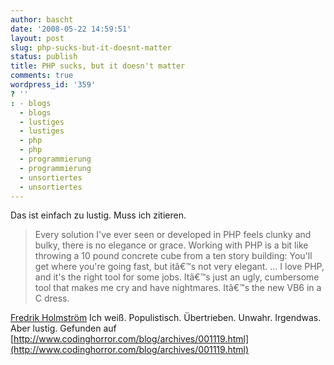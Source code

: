 ```yaml
---
author: bascht
date: '2008-05-22 14:59:51'
layout: post
slug: php-sucks-but-it-doesnt-matter
status: publish
title: PHP sucks, but it doesn't matter
comments: true
wordpress_id: '359'
? ''
: - blogs
  - blogs
  - lustiges
  - lustiges
  - php
  - php
  - programmierung
  - programmierung
  - unsortiertes
  - unsortiertes
---
```


Das ist einfach zu lustig. Muss ich zitieren.
> Every solution I've ever seen or developed in PHP feels clunky and
> bulky, there is no elegance or grace. Working with PHP is a bit
> like throwing a 10 pound concrete cube from a ten story building:
> You'll get where you're going fast, but itâ€™s not very elegant.
> ... I love PHP, and it's the right tool for some jobs. Itâ€™s just
> an ugly, cumbersome tool that makes me cry and have nightmares.
> Itâ€™s the new VB6 in a C dress.

[Fredrik Holmström](http://loveandtheft.org/2008/05/20/php-is-the-new-vb6-in-a-c-dress/)
Ich weiß. Populistisch. Übertrieben. Unwahr. Irgendwas. Aber
lustig. Gefunden auf
[http://www.codinghorror.com/blog/archives/001119.html](http://www.codinghorror.com/blog/archives/001119.html)


